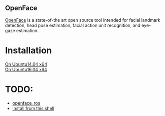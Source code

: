 OpenFace
---

[OpenFace](https://github.com/TadasBaltrusaitis/OpenFace) is a state-of-the art
open source tool intended for facial landmark detection, head pose estimation,
facial action unit recognition, and eye-gaze estimation.


# Installation
[On Ubuntu14.04 x64](https://github.com/mxochicale/openface/blob/master/INSTALLATION_Ubuntu14.04.md)  
[On Ubuntu16.04 x64](https://github.com/mxochicale/openface/blob/master/INSTALLATION_Ubuntu16.04.md)  


# TODO:
* [openface_ros](https://github.com/interaction-lab/openface_ros)
* [install from this shell](https://github.com/TadasBaltrusaitis/OpenFace/blob/master/install.sh)
